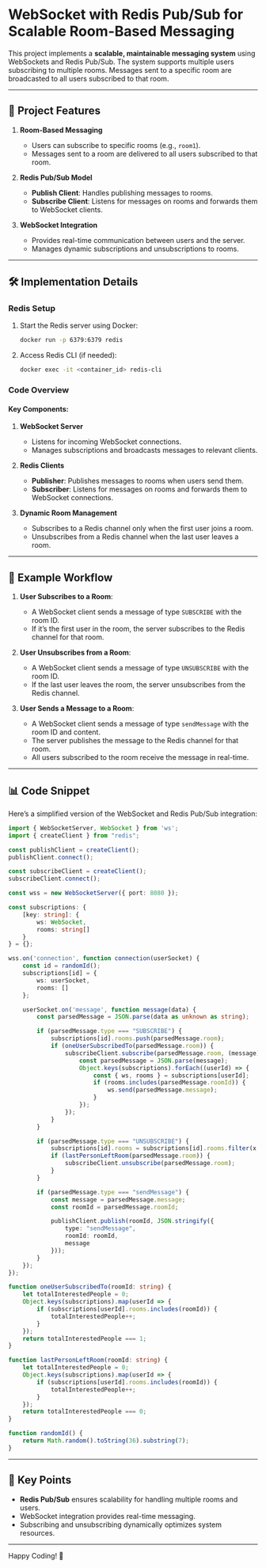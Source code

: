# WebSocket with Redis Pub/Sub for Scalable Room-Based Messaging

This project implements a **scalable, maintainable messaging system** using WebSockets and Redis Pub/Sub. The system supports multiple users subscribing to multiple rooms. Messages sent to a specific room are broadcasted to all users subscribed to that room.

---

## 🚀 Project Features

1. **Room-Based Messaging**  
   - Users can subscribe to specific rooms (e.g., `room1`).  
   - Messages sent to a room are delivered to all users subscribed to that room.  

2. **Redis Pub/Sub Model**  
   - **Publish Client**: Handles publishing messages to rooms.  
   - **Subscribe Client**: Listens for messages on rooms and forwards them to WebSocket clients.  

3. **WebSocket Integration**  
   - Provides real-time communication between users and the server.  
   - Manages dynamic subscriptions and unsubscriptions to rooms.  

---

## 🛠️ Implementation Details

### Redis Setup

1. Start the Redis server using Docker:  
   ```bash
   docker run -p 6379:6379 redis
   ```  

2. Access Redis CLI (if needed):  
   ```bash
   docker exec -it <container_id> redis-cli
   ```  

### Code Overview

#### Key Components:

1. **WebSocket Server**  
   - Listens for incoming WebSocket connections.  
   - Manages subscriptions and broadcasts messages to relevant clients.  

2. **Redis Clients**  
   - **Publisher**: Publishes messages to rooms when users send them.  
   - **Subscriber**: Listens for messages on rooms and forwards them to WebSocket connections.  

3. **Dynamic Room Management**  
   - Subscribes to a Redis channel only when the first user joins a room.  
   - Unsubscribes from a Redis channel when the last user leaves a room.  

---

## 📅 Example Workflow

1. **User Subscribes to a Room**:  
   - A WebSocket client sends a message of type `SUBSCRIBE` with the room ID.  
   - If it’s the first user in the room, the server subscribes to the Redis channel for that room.  

2. **User Unsubscribes from a Room**:  
   - A WebSocket client sends a message of type `UNSUBSCRIBE` with the room ID.  
   - If the last user leaves the room, the server unsubscribes from the Redis channel.  

3. **User Sends a Message to a Room**:  
   - A WebSocket client sends a message of type `sendMessage` with the room ID and content.  
   - The server publishes the message to the Redis channel for that room.  
   - All users subscribed to the room receive the message in real-time.

---

## 📊 Code Snippet

Here’s a simplified version of the WebSocket and Redis Pub/Sub integration:

```typescript
import { WebSocketServer, WebSocket } from 'ws';
import { createClient } from "redis";

const publishClient = createClient();
publishClient.connect();

const subscribeClient = createClient();
subscribeClient.connect();

const wss = new WebSocketServer({ port: 8080 });

const subscriptions: {
    [key: string]: {
        ws: WebSocket,
        rooms: string[]
    }
} = {};

wss.on('connection', function connection(userSocket) {
    const id = randomId();
    subscriptions[id] = {
        ws: userSocket,
        rooms: []
    };

    userSocket.on('message', function message(data) {
        const parsedMessage = JSON.parse(data as unknown as string);

        if (parsedMessage.type === "SUBSCRIBE") {
            subscriptions[id].rooms.push(parsedMessage.room);
            if (oneUserSubscribedTo(parsedMessage.room)) {
                subscribeClient.subscribe(parsedMessage.room, (message) => {
                    const parsedMessage = JSON.parse(message);
                    Object.keys(subscriptions).forEach((userId) => {
                        const { ws, rooms } = subscriptions[userId];
                        if (rooms.includes(parsedMessage.roomId)) {
                            ws.send(parsedMessage.message);
                        }
                    });
                });
            }
        }

        if (parsedMessage.type === "UNSUBSCRIBE") {
            subscriptions[id].rooms = subscriptions[id].rooms.filter(x => x !== parsedMessage.room);
            if (lastPersonLeftRoom(parsedMessage.room)) {
                subscribeClient.unsubscribe(parsedMessage.room);
            }
        }

        if (parsedMessage.type === "sendMessage") {
            const message = parsedMessage.message;
            const roomId = parsedMessage.roomId;

            publishClient.publish(roomId, JSON.stringify({
                type: "sendMessage",
                roomId: roomId,
                message
            }));
        }
    });
});

function oneUserSubscribedTo(roomId: string) {
    let totalInterestedPeople = 0;
    Object.keys(subscriptions).map(userId => {
        if (subscriptions[userId].rooms.includes(roomId)) {
            totalInterestedPeople++;
        }
    });
    return totalInterestedPeople === 1;
}

function lastPersonLeftRoom(roomId: string) {
    let totalInterestedPeople = 0;
    Object.keys(subscriptions).map(userId => {
        if (subscriptions[userId].rooms.includes(roomId)) {
            totalInterestedPeople++;
        }
    });
    return totalInterestedPeople === 0;
}

function randomId() {
    return Math.random().toString(36).substring(7);
}
```

---

## 🔧 Key Points
- **Redis Pub/Sub** ensures scalability for handling multiple rooms and users.
- WebSocket integration provides real-time messaging.
- Subscribing and unsubscribing dynamically optimizes system resources.

---

Happy Coding! 🌟

